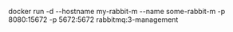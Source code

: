 docker run -d --hostname my-rabbit-m --name some-rabbit-m -p 8080:15672 -p 5672:5672 rabbitmq:3-management